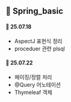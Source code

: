 ## 📌 Spring_basic


#### 📅 25.07.18
- AspectJ 표현식 정리
- proceduer 관련 plsql

#### 📅 25.07.22
- 페이징/정렬 처리
- @Query 어노테이션
- Thymeleaf 객체




